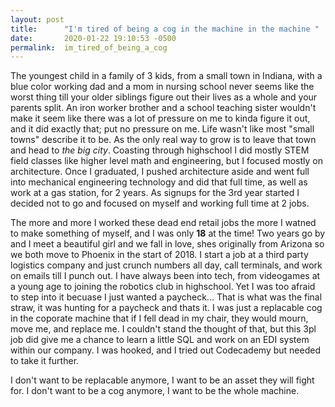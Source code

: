 ```yaml
---
layout: post
title:      "I'm tired of being a cog in the machine in the machine "
date:       2020-01-22 19:10:53 -0500
permalink:  im_tired_of_being_a_cog
---
```



The youngest child in a family of 3 kids, from a small town in Indiana, with a blue color working dad and a mom in nursing school never seems like the worst thing till your older siblings figure out their lives as a whole and your parents split. An iron worker brother and a school teaching sister wouldn't make it seem like there was a lot of pressure on me to kinda figure it out, and it did exactly that; put no pressure on me. Life wasn't like most "small towns" describe it to be. As the only real way to grow is to leave that town and head to *the big city*. Coasting through highschool I did mostly STEM field classes like higher level math and engineering, but I focused mostly on architecture. Once I graduated, I pushed architecture aside and went full into mechanical engineering technology and did that full time, as well as work at a gas station, for 2 years. As signups for the 3rd year started I decided not to go and focused on myself and working full time at 2 jobs. 

The more and more I worked these dead end retail jobs the more I watned to make something of myself, and I was only **18** at the time! Two years go by and I meet a beautiful girl and we fall in love, shes originally from Arizona so we both move to Phoenix in the start of 2018. I start a job at a third party logistics company and just crunch numbers all day, call terminals, and work on emails till I punch out. I have always been into tech, from videogames at a young age to joining the robotics club in highschool. Yet I was too afraid to step into it becuase I just wanted a paycheck... That is what was the final straw, it was hunting for a paycheck and thats it. I was just a replacable cog in the coporate machine that if I fell dead in my chair, they would mourn, move me, and replace me. I couldn't stand the thought of that, but this 3pl job did give me a chance to learn a little SQL and work on an EDI system within our company. I was hooked, and I tried out Codecademy but needed to take it further.

I don't want to be replacable anymore, I want to be an asset they will fight for. I don't want to be a cog anymore, I want to be the whole machine. 
